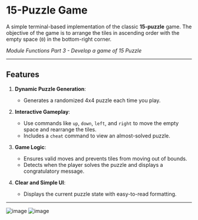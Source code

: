 # 15-Puzzle Game

A simple terminal-based implementation of the classic **15-puzzle** game. The objective of the game is to arrange the tiles in ascending order with the empty space (`0`) in the bottom-right corner.

*Module Functions Part 3 - Develop a game of 15 Puzzle*

---

## Features

1. **Dynamic Puzzle Generation**:
   - Generates a randomized 4x4 puzzle each time you play.

2. **Interactive Gameplay**:
   - Use commands like `up`, `down`, `left`, and `right` to move the empty space and rearrange the tiles.
   - Includes a `cheat` command to view an almost-solved puzzle.

3. **Game Logic**:
   - Ensures valid moves and prevents tiles from moving out of bounds.
   - Detects when the player solves the puzzle and displays a congratulatory message.

4. **Clear and Simple UI**:
   - Displays the current puzzle state with easy-to-read formatting.

---
![image](https://github.com/user-attachments/assets/add0973a-4067-4fe5-9307-d47ebe1947a5)
![image](https://github.com/user-attachments/assets/577ef189-61b5-49b4-aa3e-d024e1d554e9)






